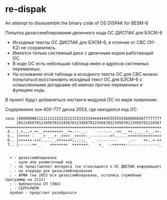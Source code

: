 # re-dispak
An attempt to disassemble the binary code of OS DISPAK for BESM-6

Попытка дизассемблирования двоичного кода ОС ДИСПАК для БЭСМ-6

* Исходные тексты ОС ДИСПАК для БЭСМ-6, в отличие от СВС (Э1-К2) не сохранились. 
* Имеется только системный диск с двоичным кодом работающей ОС.
* В коде ОС есть небольшая таблица имён и адресов системных переменных.
* На основании этой таблицы и исходного текста ОС для СВС можно попытаться восстановить
исходный текст ОС для БЭСМ-6 с осмысленными догадками об именах прочих переменных и функциях кода.

В проект будут добавляться листинги модулей ОС по мере появления.

Содержимое зон 400-777 диска 2053, где находился код ОС:
```
зона |0000000011111111222222223333333344444444555555556666666677777777
     |0123456701234567012345670123456701234567012345670123456701234567
======================================================================
 4.. |_+,,,+_++__+++++++++__++----__-    -------_-++___++_,____+__.++.
 5.. |+++++ -  __+ ___+ _++++__+++++-_---------++......+++++++++++++++
 6.. |++++++-+++....._.+++++++;;;;;;_  _ ---------     _--    ++..+-++
 7.. |------++ _    ++++++++  +++++++.    +_  --++++++---------------_


  + - дизассемблирована
  _ - нули или разметочный код
  - - не представляет интереса (не относящаяся к ОС ДИСПАК информация)
  . - на очереди для дизассемблирования
  : - АРФА (на 2053 вся дизассемблирована, остались служебные программы на 2113)
  ; - библиотека СП (Э66)
  , - СЕРП+РИТМ
  пробел - предстоит разобраться
```
